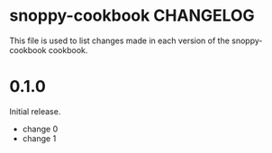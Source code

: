 # snoppy-cookbook CHANGELOG

This file is used to list changes made in each version of the snoppy-cookbook cookbook.

# 0.1.0

Initial release.

- change 0
- change 1

